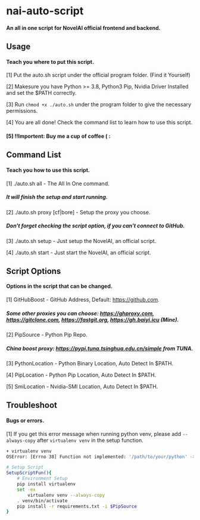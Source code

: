 # nai-auto-script

#### An all in one script for NovelAI official frontend and backend.

## Usage

#### Teach you where to put this script.

[1] Put the auto.sh script under the official program folder. (Find it Yourself)

[2] Makesure you have Python >= 3.8, Python3 Pip, Nvidia Driver Installed and set the $PATH correctly.

[3] Run `chmod +x ./auto.sh` under the program folder to give the necessary permissions.

[4] You are all done! Check the command list to learn how to use this script.

#### [5] !!Importent: Buy me a cup of coffee ( :

## Command List

#### Teach you how to use this script.

[1] ./auto.sh all - The All In One command.

##### It will finish the setup and start running.

[2] ./auto.sh proxy [cf|bore] - Setup the proxy you choose.

##### Don't forget checking the script option, if you can't connect to GitHub.

[3] ./auto.sh setup - Just setup the NovelAI, an official script.

[4] ./auto.sh start - Just start the NovelAI, an official script.

## Script Options

#### Options in the script that can be changed.

[1] GitHubBoost - GitHub Address, Default: https://github.com.

##### Some other proxies you can choose: https://ghproxy.com, https://gitclone.com, https://fastgit.org, https://gh.baiyi.icu (Mine).

[2] PipSource - Python Pip Repo.

##### China boost proxy: https://pypi.tuna.tsinghua.edu.cn/simple from TUNA.

[3] PythonLocation - Python Binary Location, Auto Detect In $PATH.

[4] PipLocation - Python Pip Location, Auto Detect In $PATH.

[5] SmiLocation - Nvidia-SMI Location, Auto Detect In $PATH.

## Troubleshoot

#### Bugs or errors.

[1] If you get this error message when running python venv, please add `--always-copy` after `virtualenv venv` in the setup function.

```bash
+ virtualenv venv
OSError: [Errno 38] Function not implemented: '/path/to/your/python' -> '/your/running/path/venv/bin/python'
```

```bash
# Setup Script
SetupScriptFun(){
	# Environment Setup
	pip install virtualenv
	set -ex
    	virtualenv venv --always-copy
	. venv/bin/activate
	pip install -r requirements.txt -i $PipSource
}
```
